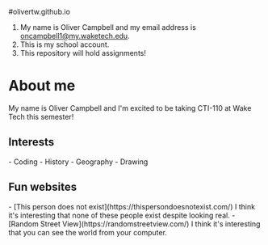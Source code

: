 

#olivertw.github.io
1. My name is Oliver Campbell and my email address is oncampbell1@my.waketech.edu.
2. This is my school account.
3. This repository will hold assignments!

<h1>About me</h1>
My name is Oliver Campbell and I'm excited to be taking CTI-110 at Wake Tech this semester!

<h2>Interests</h2>
- Coding
- History
- Geography
- Drawing
<h2>Fun websites</h2>
- [This person does not exist](https://thispersondoesnotexist.com/) I think it's interesting that none of these people exist despite looking real.
- [Random Street View](https://randomstreetview.com/) I think it's interesting that you can see the world from your computer. 
